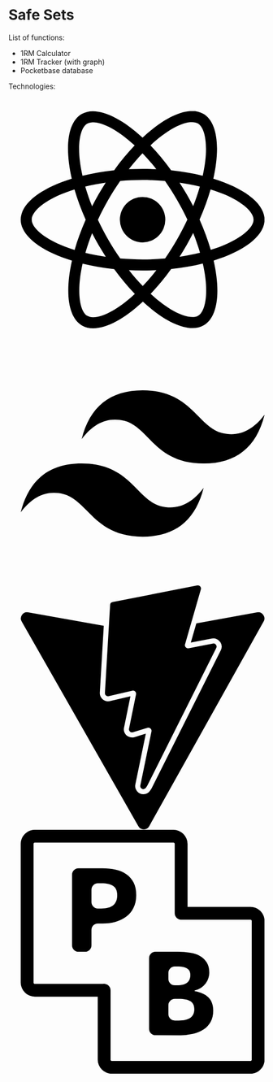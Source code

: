 # Safe Sets
<p className='underline'>List of functions:</p>
<ul>
  <li>1RM Calculator</li>
  <li>1RM Tracker (with graph)</li>
  <li>Pocketbase database</li>
</ul>
<p className='underline'>Technologies:</p>
<ul>
  <svg role="img" viewBox="0 0 24 24" xmlns="http://www.w3.org/2000/svg"><title>React</title><path d="M14.23 12.004a2.236 2.236 0 0 1-2.235 2.236 2.236 2.236 0 0 1-2.236-2.236 2.236 2.236 0 0 1 2.235-2.236 2.236 2.236 0 0 1 2.236 2.236zm2.648-10.69c-1.346 0-3.107.96-4.888 2.622-1.78-1.653-3.542-2.602-4.887-2.602-.41 0-.783.093-1.106.278-1.375.793-1.683 3.264-.973 6.365C1.98 8.917 0 10.42 0 12.004c0 1.59 1.99 3.097 5.043 4.03-.704 3.113-.39 5.588.988 6.38.32.187.69.275 1.102.275 1.345 0 3.107-.96 4.888-2.624 1.78 1.654 3.542 2.603 4.887 2.603.41 0 .783-.09 1.106-.275 1.374-.792 1.683-3.263.973-6.365C22.02 15.096 24 13.59 24 12.004c0-1.59-1.99-3.097-5.043-4.032.704-3.11.39-5.587-.988-6.38-.318-.184-.688-.277-1.092-.278zm-.005 1.09v.006c.225 0 .406.044.558.127.666.382.955 1.835.73 3.704-.054.46-.142.945-.25 1.44-.96-.236-2.006-.417-3.107-.534-.66-.905-1.345-1.727-2.035-2.447 1.592-1.48 3.087-2.292 4.105-2.295zm-9.77.02c1.012 0 2.514.808 4.11 2.28-.686.72-1.37 1.537-2.02 2.442-1.107.117-2.154.298-3.113.538-.112-.49-.195-.964-.254-1.42-.23-1.868.054-3.32.714-3.707.19-.09.4-.127.563-.132zm4.882 3.05c.455.468.91.992 1.36 1.564-.44-.02-.89-.034-1.345-.034-.46 0-.915.01-1.36.034.44-.572.895-1.096 1.345-1.565zM12 8.1c.74 0 1.477.034 2.202.093.406.582.802 1.203 1.183 1.86.372.64.71 1.29 1.018 1.946-.308.655-.646 1.31-1.013 1.95-.38.66-.773 1.288-1.18 1.87-.728.063-1.466.098-2.21.098-.74 0-1.477-.035-2.202-.093-.406-.582-.802-1.204-1.183-1.86-.372-.64-.71-1.29-1.018-1.946.303-.657.646-1.313 1.013-1.954.38-.66.773-1.286 1.18-1.868.728-.064 1.466-.098 2.21-.098zm-3.635.254c-.24.377-.48.763-.704 1.16-.225.39-.435.782-.635 1.174-.265-.656-.49-1.31-.676-1.947.64-.15 1.315-.283 2.015-.386zm7.26 0c.695.103 1.365.23 2.006.387-.18.632-.405 1.282-.66 1.933-.2-.39-.41-.783-.64-1.174-.225-.392-.465-.774-.705-1.146zm3.063.675c.484.15.944.317 1.375.498 1.732.74 2.852 1.708 2.852 2.476-.005.768-1.125 1.74-2.857 2.475-.42.18-.88.342-1.355.493-.28-.958-.646-1.956-1.1-2.98.45-1.017.81-2.01 1.085-2.964zm-13.395.004c.278.96.645 1.957 1.1 2.98-.45 1.017-.812 2.01-1.086 2.964-.484-.15-.944-.318-1.37-.5-1.732-.737-2.852-1.706-2.852-2.474 0-.768 1.12-1.742 2.852-2.476.42-.18.88-.342 1.356-.494zm11.678 4.28c.265.657.49 1.312.676 1.948-.64.157-1.316.29-2.016.39.24-.375.48-.762.705-1.158.225-.39.435-.788.636-1.18zm-9.945.02c.2.392.41.783.64 1.175.23.39.465.772.705 1.143-.695-.102-1.365-.23-2.006-.386.18-.63.406-1.282.66-1.933zM17.92 16.32c.112.493.2.968.254 1.423.23 1.868-.054 3.32-.714 3.708-.147.09-.338.128-.563.128-1.012 0-2.514-.807-4.11-2.28.686-.72 1.37-1.536 2.02-2.44 1.107-.118 2.154-.3 3.113-.54zm-11.83.01c.96.234 2.006.415 3.107.532.66.905 1.345 1.727 2.035 2.446-1.595 1.483-3.092 2.295-4.11 2.295-.22-.005-.406-.05-.553-.132-.666-.38-.955-1.834-.73-3.703.054-.46.142-.944.25-1.438zm4.56.64c.44.02.89.034 1.345.034.46 0 .915-.01 1.36-.034-.44.572-.895 1.095-1.345 1.565-.455-.47-.91-.993-1.36-1.565z"/></svg>
  <svg role="img" viewBox="0 0 24 24" xmlns="http://www.w3.org/2000/svg"><title>Tailwind CSS</title><path d="M12.001,4.8c-3.2,0-5.2,1.6-6,4.8c1.2-1.6,2.6-2.2,4.2-1.8c0.913,0.228,1.565,0.89,2.288,1.624 C13.666,10.618,15.027,12,18.001,12c3.2,0,5.2-1.6,6-4.8c-1.2,1.6-2.6,2.2-4.2,1.8c-0.913-0.228-1.565-0.89-2.288-1.624 C16.337,6.182,14.976,4.8,12.001,4.8z M6.001,12c-3.2,0-5.2,1.6-6,4.8c1.2-1.6,2.6-2.2,4.2-1.8c0.913,0.228,1.565,0.89,2.288,1.624 c1.177,1.194,2.538,2.576,5.512,2.576c3.2,0,5.2-1.6,6-4.8c-1.2,1.6-2.6,2.2-4.2,1.8c-0.913-0.228-1.565-0.89-2.288-1.624 C10.337,13.382,8.976,12,6.001,12z"/></svg>
  <svg role="img" viewBox="0 0 24 24" xmlns="http://www.w3.org/2000/svg"><title>Vite</title><path d="m8.286 10.578.512-8.657a.306.306 0 0 1 .247-.282L17.377.006a.306.306 0 0 1 .353.385l-1.558 5.403a.306.306 0 0 0 .352.385l2.388-.46a.306.306 0 0 1 .332.438l-6.79 13.55-.123.19a.294.294 0 0 1-.252.14c-.177 0-.35-.152-.305-.369l1.095-5.301a.306.306 0 0 0-.388-.355l-1.433.435a.306.306 0 0 1-.389-.354l.69-3.375a.306.306 0 0 0-.37-.36l-2.32.536a.306.306 0 0 1-.374-.316zm14.976-7.926L17.284 3.74l-.544 1.887 2.077-.4a.8.8 0 0 1 .84.369.8.8 0 0 1 .034.783L12.9 19.93l-.013.025-.015.023-.122.19a.801.801 0 0 1-.672.37.826.826 0 0 1-.634-.302.8.8 0 0 1-.16-.67l1.029-4.981-1.12.34a.81.81 0 0 1-.86-.262.802.802 0 0 1-.165-.67l.63-3.08-2.027.468a.808.808 0 0 1-.768-.233.81.81 0 0 1-.217-.6l.389-6.57-7.44-1.33a.612.612 0 0 0-.64.906L11.58 23.691a.612.612 0 0 0 1.066-.004l11.26-20.135a.612.612 0 0 0-.644-.9z"/></svg>
  <svg role="img" viewBox="0 0 24 24" xmlns="http://www.w3.org/2000/svg"><title>PocketBase</title><path d="M5.684 12a.632.632 0 0 1-.631-.632V4.421c0-.349.282-.632.631-.632h2.37c.46 0 .889.047 1.287.139.407.084.758.23 1.053.44.303.202.541.475.715.82.173.335.26.75.26 1.246 0 .479-.092.894-.273 1.247a2.373 2.373 0 0 1-.715.869 3.11 3.11 0 0 1-1.053.503c-.398.11-.823.164-1.273.164h-.46a.632.632 0 0 0-.632.632v1.52a.632.632 0 0 1-.632.631Zm1.279-4.888c0 .349.283.632.632.632h.343c1.04 0 1.56-.437 1.56-1.31 0-.428-.135-.73-.404-.907-.26-.176-.645-.264-1.156-.264h-.343a.632.632 0 0 0-.632.631Zm6.3 13.098a.632.632 0 0 1-.631-.631v-6.947a.63.63 0 0 1 .631-.632h2.203c.44 0 .845.034 1.216.1.38.06.708.169.984.328.276.16.492.37.647.63.164.26.246.587.246.982 0 .185-.03.37-.09.554a1.537 1.537 0 0 1-.26.516 1.857 1.857 0 0 1-1.076.7.031.031 0 0 0-.023.03c0 .015.01.028.025.03.591.111 1.04.32 1.346.626.311.31.466.743.466 1.297 0 .42-.082.78-.246 1.083a2.153 2.153 0 0 1-.685.755 3.4 3.4 0 0 1-1.036.441 5.477 5.477 0 0 1-1.268.139zm1.271-5.542c0 .349.283.631.632.631h.21c.465 0 .802-.088 1.009-.264.207-.176.31-.424.31-.743 0-.302-.107-.516-.323-.642-.207-.135-.535-.202-.984-.202h-.222a.632.632 0 0 0-.632.632Zm0 3.463c0 .349.283.631.632.631h.39c1.019 0 1.528-.369 1.528-1.108 0-.36-.125-.621-.376-.78-.241-.16-.625-.24-1.152-.24h-.39a.632.632 0 0 0-.632.632zM1.389 0C.629 0 0 .629 0 1.389V15.03a1.4 1.4 0 0 0 1.389 1.39H8.21a.632.632 0 0 0 .63-.632.632.632 0 0 0-.63-.63H1.389c-.078 0-.125-.05-.125-.128V1.39c0-.078.047-.125.125-.125H15.03c.078 0 .127.047.127.125v6.82a.632.632 0 0 0 .631.63.632.632 0 0 0 .633-.63V1.389A1.4 1.4 0 0 0 15.032 0ZM15.79 7.578a.632.632 0 0 0-.632.633.632.632 0 0 0 .631.63h6.822c.078 0 .125.05.125.128V22.61c0 .078-.047.125-.125.125H8.97c-.077 0-.127-.047-.127-.125v-6.82a.632.632 0 0 0-.631-.63.632.632 0 0 0-.633.63v6.822A1.4 1.4 0 0 0 8.968 24h13.643c.76 0 1.389-.629 1.389-1.389V8.97a1.4 1.4 0 0 0-1.389-1.39Z"/></svg>
</ul>
